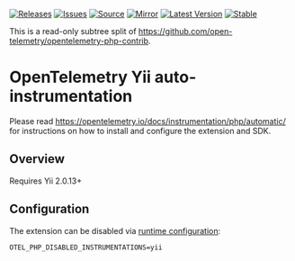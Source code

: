 [![Releases](https://img.shields.io/badge/releases-purple)](https://github.com/opentelemetry-php/contrib-auto-yii/releases)
[![Issues](https://img.shields.io/badge/issues-pink)](https://github.com/open-telemetry/opentelemetry-php/issues)
[![Source](https://img.shields.io/badge/source-contrib-green)](https://github.com/open-telemetry/opentelemetry-php-contrib/tree/main/src/Instrumentation/Yii)
[![Mirror](https://img.shields.io/badge/mirror-opentelemetry--php--contrib-blue)](https://github.com/opentelemetry-php/contrib-auto-yii)
[![Latest Version](http://poser.pugx.org/open-telemetry/opentelemetry-auto-yii/v/unstable)](https://packagist.org/packages/open-telemetry/opentelemetry-auto-yii/)
[![Stable](http://poser.pugx.org/open-telemetry/opentelemetry-auto-yii/v/stable)](https://packagist.org/packages/open-telemetry/opentelemetry-auto-yii/)

This is a read-only subtree split of https://github.com/open-telemetry/opentelemetry-php-contrib.

# OpenTelemetry Yii auto-instrumentation

Please read https://opentelemetry.io/docs/instrumentation/php/automatic/ for instructions on how to
install and configure the extension and SDK.

## Overview

Requires Yii 2.0.13+

## Configuration

The extension can be disabled via [runtime configuration](https://opentelemetry.io/docs/instrumentation/php/sdk/#configuration):

```shell
OTEL_PHP_DISABLED_INSTRUMENTATIONS=yii
```
